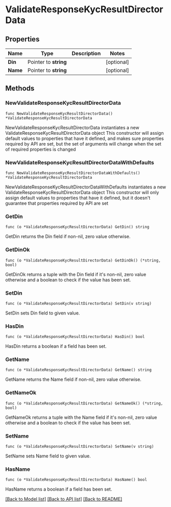 # ValidateResponseKycResultDirectorData

## Properties

Name | Type | Description | Notes
------------ | ------------- | ------------- | -------------
**Din** | Pointer to **string** |  | [optional] 
**Name** | Pointer to **string** |  | [optional] 

## Methods

### NewValidateResponseKycResultDirectorData

`func NewValidateResponseKycResultDirectorData() *ValidateResponseKycResultDirectorData`

NewValidateResponseKycResultDirectorData instantiates a new ValidateResponseKycResultDirectorData object
This constructor will assign default values to properties that have it defined,
and makes sure properties required by API are set, but the set of arguments
will change when the set of required properties is changed

### NewValidateResponseKycResultDirectorDataWithDefaults

`func NewValidateResponseKycResultDirectorDataWithDefaults() *ValidateResponseKycResultDirectorData`

NewValidateResponseKycResultDirectorDataWithDefaults instantiates a new ValidateResponseKycResultDirectorData object
This constructor will only assign default values to properties that have it defined,
but it doesn't guarantee that properties required by API are set

### GetDin

`func (o *ValidateResponseKycResultDirectorData) GetDin() string`

GetDin returns the Din field if non-nil, zero value otherwise.

### GetDinOk

`func (o *ValidateResponseKycResultDirectorData) GetDinOk() (*string, bool)`

GetDinOk returns a tuple with the Din field if it's non-nil, zero value otherwise
and a boolean to check if the value has been set.

### SetDin

`func (o *ValidateResponseKycResultDirectorData) SetDin(v string)`

SetDin sets Din field to given value.

### HasDin

`func (o *ValidateResponseKycResultDirectorData) HasDin() bool`

HasDin returns a boolean if a field has been set.

### GetName

`func (o *ValidateResponseKycResultDirectorData) GetName() string`

GetName returns the Name field if non-nil, zero value otherwise.

### GetNameOk

`func (o *ValidateResponseKycResultDirectorData) GetNameOk() (*string, bool)`

GetNameOk returns a tuple with the Name field if it's non-nil, zero value otherwise
and a boolean to check if the value has been set.

### SetName

`func (o *ValidateResponseKycResultDirectorData) SetName(v string)`

SetName sets Name field to given value.

### HasName

`func (o *ValidateResponseKycResultDirectorData) HasName() bool`

HasName returns a boolean if a field has been set.


[[Back to Model list]](../README.md#documentation-for-models) [[Back to API list]](../README.md#documentation-for-api-endpoints) [[Back to README]](../README.md)


